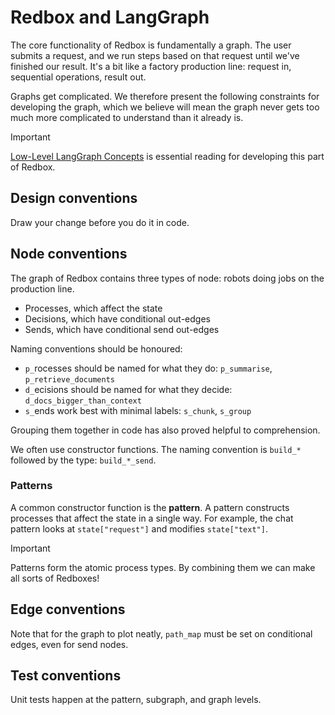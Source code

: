 # Redbox and LangGraph

The core functionality of Redbox is fundamentally a graph. The user submits a request, and we run steps based on that request until we've finished our result. It's a bit like a factory production line: request in, sequential operations, result out.

Graphs get complicated. We therefore present the following constraints for developing the graph, which we believe will mean the graph never gets too much more complicated to understand than it already is.

> [!IMPORTANT]
> [Low-Level LangGraph Concepts](https://langchain-ai.github.io/langgraph/concepts/low_level/) is essential reading for developing this part of Redbox.

## Design conventions

Draw your change before you do it in code.

## Node conventions

The graph of Redbox contains three types of node: robots doing jobs on the production line.

* Processes, which affect the state
* Decisions, which have conditional out-edges
* Sends, which have conditional send out-edges

Naming conventions should be honoured:

* `p_`rocesses should be named for what they do: `p_summarise`, `p_retrieve_documents`
* `d_`ecisions should be named for what they decide: `d_docs_bigger_than_context`
* `s_`ends work best with minimal labels: `s_chunk`, `s_group`

Grouping them together in code has also proved helpful to comprehension.

We often use constructor functions. The naming convention is `build_*` followed by the type: `build_*_send`.

### Patterns

A common constructor function is the **pattern**. A pattern constructs processes that affect the state in a single way. For example, the chat pattern looks at `state["request"]` and modifies `state["text"]`.

> [!IMPORTANT]
> Patterns form the atomic process types. By combining them we can make all sorts of Redboxes!

## Edge conventions

Note that for the graph to plot neatly, `path_map` must be set on conditional edges, even for send nodes.

## Test conventions

Unit tests happen at the pattern, subgraph, and graph levels.
